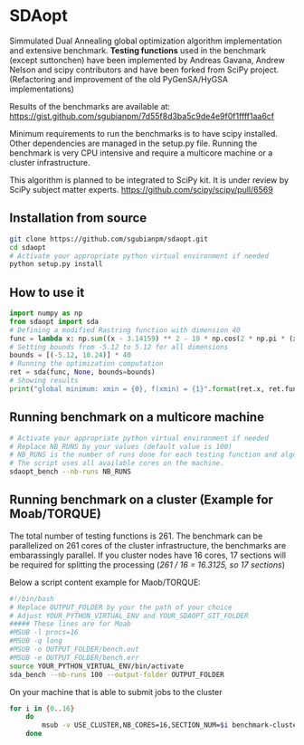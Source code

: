 # SDAopt

Simmulated Dual Annealing global optimization algorithm implementation and extensive benchmark. **Testing functions** used in the benchmark (except suttonchen) have been implemented by Andreas Gavana, Andrew Nelson and scipy contributors and have been forked from SciPy project. (Refactoring and improvement of the old PyGenSA/HyGSA implementations)

Results of the benchmarks are available at:
https://gist.github.com/sgubianpm/7d55f8d3ba5c9de4e9f0f1ffff1aa6cf

Minimum requirements to run the benchmarks is to have scipy installed. Other dependencies are managed in the setup.py file. 
Running the benchmark is very CPU intensive and require a multicore machine or a cluster infrastructure.

This algorithm is planned to be integrated to SciPy kit. It is under review by SciPy subject matter experts.
https://github.com/scipy/scipy/pull/6569


## Installation from source

```bash
git clone https://github.com/sgubianpm/sdaopt.git
cd sdaopt
# Activate your appropriate python virtual environment if needed
python setup.py install
```

## How to use it
```python
import numpy as np
from sdaopt import sda
# Defining a modified Rastring function with dimension 40
func = lambda x: np.sum((x - 3.14159) ** 2 - 10 * np.cos(2 * np.pi * (x - 3.14159))) + 10 * np.size(x)
# Setting bounds from -5.12 to 5.12 for all dimensions
bounds = [(-5.12, 10.24)] * 40
# Running the optimization computation
ret = sda(func, None, bounds=bounds)
# Showing results
print("global minimum: xmin = {0}, f(xmin) = {1}".format(ret.x, ret.fun))
```

## Running benchmark on a multicore machine

```bash
# Activate your appropriate python virtual environment if needed
# Replace NB_RUNS by your values (default value is 100)
# NB_RUNS is the number of runs done for each testing function and algorithm used
# The script uses all available cores on the machine.
sdaopt_bench --nb-runs NB_RUNS
```

## Running benchmark on a cluster (Example for Moab/TORQUE)

The total number of testing functions is 261. The benchmark can be parallelized on 261 cores of the cluster infrastructure, the benchmarks are embarassingly parallel. If you cluster nodes have 16 cores, 17 sections will be required for splitting the processing (_261 / 16 = 16.3125, so 17 sections_)

Below a script content example for Maob/TORQUE:
```bash
#!/bin/bash
# Replace OUTPUT_FOLDER by your the path of your choice
# Adjust YOUR_PYTHON_VIRTUAL_ENV and YOUR_SDAOPT_GIT_FOLDER
##### These lines are for Moab
#MSUB -l procs=16
#MSUB -q long
#MSUB -o OUTPUT_FOLDER/bench.out
#MSUB -e OUTPUT_FOLDER/bench.err
source YOUR_PYTHON_VIRTUAL_ENV/bin/activate 
sda_bench --nb-runs 100 --output-folder OUTPUT_FOLDER 
```
On your machine that is able to submit jobs to the cluster
```bash
for i in {0..16}
    do
        msub -v USE_CLUSTER,NB_CORES=16,SECTION_NUM=$i benchmark-cluster.sh
    done
```



